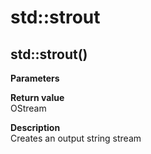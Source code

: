 # std::strout

## std::strout()
**Parameters**  

**Return value**  
OStream  

**Description**  
Creates an output string stream  